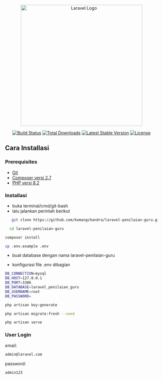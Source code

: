 <p align="center"><a href="https://laravel.com" target="_blank"><img src="https://raw.githubusercontent.com/laravel/art/master/logo-lockup/5%20SVG/2%20CMYK/1%20Full%20Color/laravel-logolockup-cmyk-red.svg" width="400" alt="Laravel Logo"></a></p>

<p align="center">
<a href="https://github.com/laravel/framework/actions"><img src="https://github.com/laravel/framework/workflows/tests/badge.svg" alt="Build Status"></a>
<a href="https://packagist.org/packages/laravel/framework"><img src="https://img.shields.io/packagist/dt/laravel/framework" alt="Total Downloads"></a>
<a href="https://packagist.org/packages/laravel/framework"><img src="https://img.shields.io/packagist/v/laravel/framework" alt="Latest Stable Version"></a>
<a href="https://packagist.org/packages/laravel/framework"><img src="https://img.shields.io/packagist/l/laravel/framework" alt="License"></a>
</p>

## Cara Installasi

### Prerequisites

-   [Git](https://git-scm.com/)
-   [Composer versi 2.7](https://getcomposer.org/)
-   [PHP versi 8.2](https://www.php.net/)

### Installasi

-   buka terminal/cmd/git-bash
-   lalu jalankan perintah berikut

```bash
   git clone https://github.com/komangchandra/laravel-penilaian-guru.git
```

```bash
  cd laravel-penilaian-guru
```

```bash
composer install
```

```bash
cp .env.example .env
```

-   buat database dengan nama laravel-penilaian-guru

-   konfigurasi file .env dibagian

```bash
DB_CONNECTION=mysql
DB_HOST=127.0.0.1
DB_PORT=3306
DB_DATABASE=laravel_penilaian_guru
DB_USERNAME=root
DB_PASSWORD=
```

```bash
php artisan key:generate
```

```bash
php artisan migrate:fresh --seed
```

```bash
php artisan serve
```

### User Login

email:

```bash
admin@laravel.com
```

password:

```bash
admin123
```
